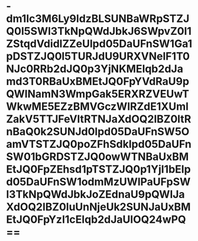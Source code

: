 # -dm1lc3M6Ly9ldzBLSUNBaWRpSTZJQ0l5SWl3TkNpQWdJbkJ6SWpvZ0l1ZStqdVdidlZZeUlpd05DaUFnSW1Ga1pDSTZJQ0l5TURJdU9URXVNelF1T0NJc0RRb2dJQ0p3YjNKMElqb2dJamd3T0RBaUxBMEtJQ0FpYVdRaU9pQWlNamN3WmpGak5ERXRZVEUwTWkwME5EZzBMVGczWlRZdE1XUmlZakV5TTJFeVltRTNJaXdOQ2lBZ0ltRnBaQ0k2SUNJd0lpd05DaUFnSW5OamVTSTZJQ0poZFhSdklpd05DaUFnSW01bGRDSTZJQ0owWTNBaUxBMEtJQ0FpZEhsd1pTSTZJQ0p1YjI1bElpd05DaUFnSW1odmMzUWlPaUFpSWl3TkNpQWdJbkJoZEdnaU9pQWlJaXdOQ2lBZ0luUnNjeUk2SUNJaUxBMEtJQ0FpYzI1cElqb2dJaUlOQ24wPQ==
